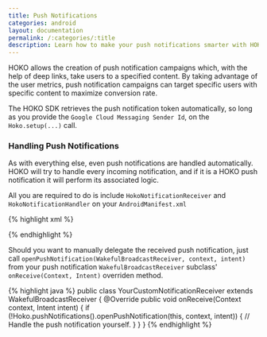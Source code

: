 ```yaml
---
title: Push Notifications
categories: android
layout: documentation
permalink: /:categories/:title
description: Learn how to make your push notifications smarter with HOKO.
---
```


HOKO allows the creation of push notification campaigns which, with the help of deep links, take users to a specified content. By taking advantage of the user metrics, push notification campaigns can target specific users with specific content to maximize conversion rate.

The HOKO SDK retrieves the push notification token automatically, so long as you provide the `Google Cloud Messaging Sender Id`, on the `Hoko.setup(...)` call.

### Handling Push Notifications

As with everything else, even push notifications are handled automatically. HOKO will try to handle every incoming notification, and if it is a HOKO push notification it will perform its associated logic.

All you are required to do is include `HokoNotificationReceiver` and `HokoNotificationHandler` on your `AndroidManifest.xml`

{% highlight xml %}
<receiver
  android:name="com.hoko.pushnotifications.HokoNotificationReceiver"
  android:permission="com.google.android.c2dm.permission.SEND">
  <intent-filter>
    <action android:name="com.google.android.c2dm.intent.RECEIVE" />
    <category android:name="com.faberventures.hokotestbed" />
  </intent-filter>
</receiver>

<service
  android:name="com.hoko.pushnotifications.HokoNotificationHandler"
  android:exported="true" />
{% endhighlight %}

Should you want to manually delegate the received push notification, just call `openPushNotification(WakefulBroadcastReceiver, context, intent)` from your push notification `WakefulBroadcastReceiver` subclass' `onReceive(Context, Intent)` overriden method.

{% highlight java %}
public class YourCustomNotificationReceiver extends WakefulBroadcastReceiver {
  @Override
  public void onReceive(Context context, Intent intent) {
    if (!Hoko.pushNotifications().openPushNotification(this, context, intent)) {
      // Handle the push notification yourself.
    }
  }
}
{% endhighlight %}
